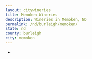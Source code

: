```yaml
---
layout: citywineries
title: Memoken Wineries
description: Wineries in Memoken, ND
permalink: /nd/burleigh/memoken/
state: nd
county: burleigh
city: memoken
---
```

-
